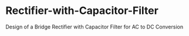 # Rectifier-with-Capacitor-Filter
Design of a Bridge Rectifier with Capacitor Filter for AC to DC Conversion
